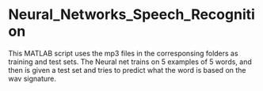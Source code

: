 # Neural_Networks_Speech_Recognition

This MATLAB script uses the mp3 files in the corresponsing folders as training and test sets. 
The Neural net trains on 5 examples of 5 words, and then is given a test set and tries to predict 
what the word is based on the wav signature.
